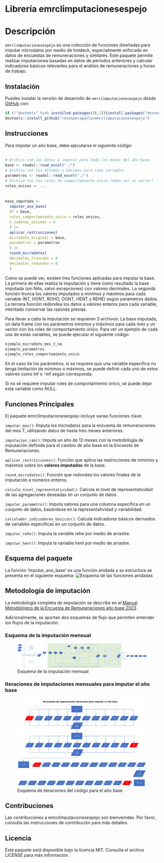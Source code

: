 Librería emrclimputacionesespejo
================

<!-- badges: start -->
<!-- badges: end -->

# Descripción

`emrclimputacionesespejo` es una colección de funciones diseñadas para
imputar microdatos por medio de hotdeck, especialmente enfocado en datos
de encuestas de remuneraciones y similares. Este paquete permite
realizar imputaciones basadas en datos de periodos anteriores y calcular
indicadores básicos relevantes para el análisis de remuneraciones y
horas de trabajo.

## Instalación

Puedes instalar la versión de desarrollo de `emrclimputacionesespejo` desde
[GitHub](https://github.com/) con:

``` r
if (!"devtools" %in% installed.packages()[,1]){install.packages("devtools")}
devtools::install_github("renzoperagallo/emrclimputacionesespejo")
```

## Instrucciones

Para imputar un año base, debe ejecutarse el siguiente código:

``` r

# Archivo con los datos a imputar para todo los meses del año base.
base <- readxl::read_excel("./")
# Archivo con los mínimos y máximos para cada variable.
parametros <- readxl::read_excel("./")
# Archivo con los roles de comportamiento unico (debe ser un vector)
roles_unicos <- ...


base_imputada <- 
  imputar_ano_base(
  df = base,
  roles_comportamiento_unico = roles_unicos,
  n_cadenas_minimas = 4
  ) |> 
  aplicar_restrucciones(
  microdato_original = base,
  parametros = parametros
  ) |> 
  round_microdatos(
  decimales_truncado = 6
  decimales_redondeo = 0
  )
```

Como se puede ver, existen tres funciones aplicadas para imputar la
base. La primera de ellas realiza la imputación y tiene como resultado
la base imputada (sin NAs, salvo excepciones) con valores decimales. La
segunda función trunca los valores imputados a mínimos y máximos para
cada variable (NT, HONT, ROHO, OGNT, HENT y REHE) según parámetros
dados. La tercera función redondea los datos a valores enteros para cada
variable, intentado conservar las razones previas.

Para llevar a cabo la imputación se requieren 3 archivos: La base
imputada, un data frame con los parámetros mínimos y máximos para cada
mes y un vector con los roles de comportamiento único. Para ver un
ejemplo de cada una de estas variables, se puede ejecutar el siguiente
código:

``` r
ejemplo_microdato_mes_t_na
ejemplo_parametros
ejemplo_roles_comportamiento_unico
```

En el caso de los parámetros, si se requiere que una variable especifica
no tenga limitación de mínimos o máximos, se puede definir cada uno de
estos valores como Inf o -Inf según corresponda.

Si no se requiere imputar roles de comportamiento único, se puede dejar
esta variable como NULL.

## Funciones Principales

El paquete emrclimputacionesespejo incluye varias funciones clave:

`imputar_mes()`: Imputa los microdatos para la encuesta de
remuneraciones del mes T, utilizando datos de hasta tres meses
anteriores.

`imputacion_cab()`: Imputa un año de 12 meses con la metodología de
imputación definida para el cambio de año base en la Encuesta de
Remuneraciones.

`aplicar_restricciones()`: Función que aplica las restricciones de
mínimos y máximos sobre los **valores imputados** de la base.

`round_microdatos()`: Función que redondea los valores finales de la
imputación a números enteros.

`calculo_nivel_representatividad()`: Calcula el nivel de
representatividad de las agregaciones deseadas en un conjunto de datos.

`imputar_parametro()`: Imputa valores para una columna específica en un
conjunto de datos, basándose en la representatividad y variabilidad.

`calculador_indicadores_basicos()`: Calcula indicadores básicos
derivados de variables específicas en un conjunto de datos.

`imputar_rehe()`: Imputa la variable rehe por medio de arrastre.

`imputar_hent()`: Imputa la variable hent por medio de arrastre.

## Esquema del paquete

La función ‘imputar_ano_base’ es una función anidada y su estructura se
presenta en el siguiente esquema: ![Esquema de las funciones
anidadas](extra/funciones_paquete.jpg)

## Metodología de imputación

La metodología completa de imputación se describe en el [Manual
Metodológico de la Encuesta de Remuneraciones año base 2023](enlace).

Adicionalmente, se aportan dos esquemas de flujo que permiten entender
los flujos de la imputación:

### Esquema de la imputación mensual

<figure>
<img src="extra/imputacion_mensual.png"
alt="Esquema de la imputación mensual" />
<figcaption aria-hidden="true">Esquema de la imputación
mensual</figcaption>
</figure>

### Iteraciones de imputaciones mensuales para imputar el año base

<figure>
<img src="extra/iteraciones_cab.png"
alt="Esquema de iteraciones del código para el año base" />
<figcaption aria-hidden="true">Esquema de iteraciones del código para el
año base</figcaption>
</figure>

## Contribuciones

Las contribuciones a emrclimputacionesespejo son bienvenidas. Por favor,
consulta las instrucciones de contribución para más detalles.

## Licencia

Este paquete está disponible bajo la licencia MIT. Consulta el archivo
LICENSE para más información.

